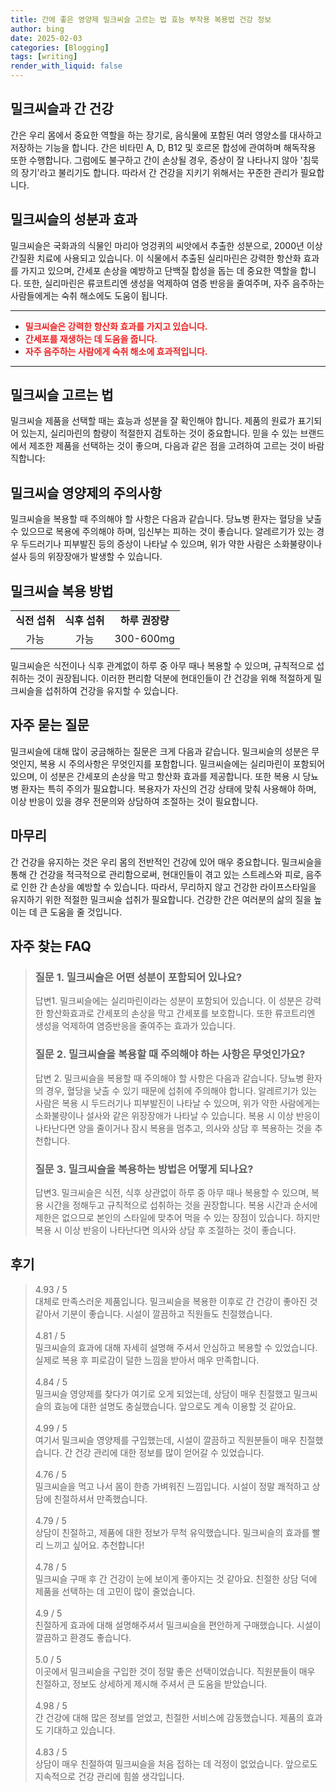 ```yaml
---
title: 간에 좋은 영양제 밀크씨슬 고르는 법 효능 부작용 복용법 건강 정보
author: bing
date: 2025-02-03
categories: [Blogging]
tags: [writing]
render_with_liquid: false
---
```



<h2 id='밀크씨슬과간건강'>밀크씨슬과 간 건강</h2>

<p>간은 우리 몸에서 중요한 역할을 하는 장기로, 음식물에 포함된 여러 영양소를 대사하고 저장하는 기능을 합니다. 간은 비타민 A, D, B12 및 호르몬 합성에 관여하며 해독작용 또한 수행합니다. 그럼에도 불구하고 간이 손상될 경우, 증상이 잘 나타나지 않아 '침묵의 장기'라고 불리기도 합니다. 따라서 간 건강을 지키기 위해서는 꾸준한 관리가 필요합니다.</p>

<h2 id='밀크씨슬의성분과효과'>밀크씨슬의 성분과 효과</h2>

<p>밀크씨슬은 국화과의 식물인 마리아 엉겅퀴의 씨앗에서 추출한 성분으로, 2000년 이상 간질환 치료에 사용되고 있습니다. 이 식물에서 추출된 실리마린은 강력한 항산화 효과를 가지고 있으며, 간세포 손상을 예방하고 단백질 합성을 돕는 데 중요한 역할을 합니다. 또한, 실리마린은 류코트리엔 생성을 억제하여 염증 반응을 줄여주며, 자주 음주하는 사람들에게는 숙취 해소에도 도움이 됩니다.</p>

<hr />

<ul>
    <li><b><span style="color: #ee2323;">밀크씨슬은 강력한 항산화 효과를 가지고 있습니다.</span></b></li>
    <li><b><span style="color: #ee2323;">간세포를 재생하는 데 도움을 줍니다.</span></b></li>
    <li><b><span style="color: #ee2323;">자주 음주하는 사람에게 숙취 해소에 효과적입니다.</span></b></li>
</ul>

<hr />

<h2 id='밀크씨슬고르는법'>밀크씨슬 고르는 법</h2>

<p>밀크씨슬 제품을 선택할 때는 효능과 성분을 잘 확인해야 합니다. 제품의 원료가 표기되어 있는지, 실리마린의 함량이 적절한지 검토하는 것이 중요합니다. 믿을 수 있는 브랜드에서 제조한 제품을 선택하는 것이 좋으며, 다음과 같은 점을 고려하여 고르는 것이 바람직합니다:</p>

<h2 id='밀크씨슬과주의사항'>밀크씨슬 영양제의 주의사항</h2>

<p>밀크씨슬을 복용할 때 주의해야 할 사항은 다음과 같습니다. 당뇨병 환자는 혈당을 낮출 수 있으므로 복용에 주의해야 하며, 임신부는 피하는 것이 좋습니다. 알레르기가 있는 경우 두드러기나 피부발진 등의 증상이 나타날 수 있으며, 위가 약한 사람은 소화불량이나 설사 등의 위장장애가 발생할 수 있습니다.</p>

<h2 id='밀크씨슬복용방법'>밀크씨슬 복용 방법</h2>

<table>
    <tr>
        <td style="text-align: center; height: 17px;"><b>식전 섭취</b></td>
        <td style="text-align: center; height: 17px;"><b>식후 섭취</b></td>
        <td style="text-align: center; height: 17px;"><b>하루 권장량</b></td>
    </tr>
    <tr>
        <td style="text-align: center; height: 17px;">가능</td>
        <td style="text-align: center; height: 17px;">가능</td>
        <td style="text-align: center; height: 17px;">300-600mg</td>
    </tr>
</table>

<p>밀크씨슬은 식전이나 식후 관계없이 하루 중 아무 때나 복용할 수 있으며, 규칙적으로 섭취하는 것이 권장됩니다. 이러한 편리함 덕분에 현대인들이 간 건강을 위해 적절하게 밀크씨슬을 섭취하여 건강을 유지할 수 있습니다.</p>

<h2 id='자주묻는질문'>자주 묻는 질문</h2>

<p>밀크씨슬에 대해 많이 궁금해하는 질문은 크게 다음과 같습니다. 밀크씨슬의 성분은 무엇인지, 복용 시 주의사항은 무엇인지를 포함합니다. 밀크씨슬에는 실리마린이 포함되어 있으며, 이 성분은 간세포의 손상을 막고 항산화 효과를 제공합니다. 또한 복용 시 당뇨병 환자는 특히 주의가 필요합니다. 복용자가 자신의 건강 상태에 맞춰 사용해야 하며, 이상 반응이 있을 경우 전문의와 상담하여 조절하는 것이 필요합니다.</p>

<h2 id='마무리'>마무리</h2>

<p>간 건강을 유지하는 것은 우리 몸의 전반적인 건강에 있어 매우 중요합니다. 밀크씨슬을 통해 간 건강을 적극적으로 관리함으로써, 현대인들이 겪고 있는 스트레스와 피로, 음주로 인한 간 손상을 예방할 수 있습니다. 따라서, 무리하지 않고 건강한 라이프스타일을 유지하기 위한 적절한 밀크씨슬 섭취가 필요합니다. 건강한 간은 여러분의 삶의 질을 높이는 데 큰 도움을 줄 것입니다.</p>


<h2 id='자주_찾는_FAQ'>자주 찾는 FAQ</h2>
<div itemscope="" itemtype="https://schema.org/FAQPage"> 
<blockquote> 
<div itemscope="" itemprop="mainEntity" itemtype="https://schema.org/Question"> 
<h3 itemprop="name">질문 1. 밀크씨슬은 어떤 성분이 포함되어 있나요?</h3> 
<div itemscope="" itemprop="acceptedAnswer" itemtype="https://schema.org/Answer"> 
<span itemprop="text"> 
<p>답변1. 밀크씨슬에는 실리마린이라는 성분이 포함되어 있습니다. 이 성분은 강력한 항산화효과로 간세포의 손상을 막고 간세포를 보호합니다. 또한 류코트리엔 생성을 억제하여 염증반응을 줄여주는 효과가 있습니다.</p> 
</span> 
</div> 
</div> 

<div itemscope="" itemprop="mainEntity" itemtype="https://schema.org/Question"> 
<h3 itemprop="name">질문 2. 밀크씨슬을 복용할 때 주의해야 하는 사항은 무엇인가요?</h3> 
<div itemscope="" itemprop="acceptedAnswer" itemtype="https://schema.org/Answer"> 
<span itemprop="text"> 
<p>답변 2. 밀크씨슬을 복용할 때 주의해야 할 사항은 다음과 같습니다. 당뇨병 환자의 경우, 혈당을 낮출 수 있기 때문에 섭취에 주의해야 합니다. 알레르기가 있는 사람은 복용 시 두드러기나 피부발진이 나타날 수 있으며, 위가 약한 사람에게는 소화불량이나 설사와 같은 위장장애가 나타날 수 있습니다. 복용 시 이상 반응이 나타난다면 양을 줄이거나 잠시 복용을 멈추고, 의사와 상담 후 복용하는 것을 추천합니다.</p> 
</span> 
</div> 
</div> 

<div itemscope="" itemprop="mainEntity" itemtype="https://schema.org/Question"> 
<h3 itemprop="name">질문 3. 밀크씨슬을 복용하는 방법은 어떻게 되나요?</h3> 
<div itemscope="" itemprop="acceptedAnswer" itemtype="https://schema.org/Answer"> 
<span itemprop="text"> 
<p>답변3. 밀크씨슬은 식전, 식후 상관없이 하루 중 아무 때나 복용할 수 있으며, 복용 시간을 정해두고 규칙적으로 섭취하는 것을 권장합니다. 복용 시간과 순서에 제한은 없으므로 본인의 스타일에 맞추어 먹을 수 있는 장점이 있습니다. 하지만 복용 시 이상 반응이 나타난다면 의사와 상담 후 조절하는 것이 좋습니다.</p> 
</span> 
</div> 
</div> 
</blockquote> 
</div>
<h2 id='후기'>후기</h2>
<div itemscope itemtype="https://schema.org/Product">
  <blockquote>
  <div itemprop="review" itemscope itemtype="https://schema.org/Review">
      <div itemprop="reviewRating" itemscope itemtype="https://schema.org/Rating"> <span itemprop="ratingValue">4.93</span> / <span itemprop="bestRating">5</span> </div>
      <span itemprop="reviewBody">대체로 만족스러운 제품입니다. 밀크씨슬을 복용한 이후로 간 건강이 좋아진 것 같아서 기분이 좋습니다. 시설이 깔끔하고 직원들도 친절했습니다.</span>
  </div>
  <br>
  <div itemprop="review" itemscope itemtype="https://schema.org/Review">
      <div itemprop="reviewRating" itemscope itemtype="https://schema.org/Rating"> <span itemprop="ratingValue">4.81</span> / <span itemprop="bestRating">5</span> </div>
      <span itemprop="reviewBody">밀크씨슬의 효과에 대해 자세히 설명해 주셔서 안심하고 복용할 수 있었습니다. 실제로 복용 후 피로감이 덜한 느낌을 받아서 매우 만족합니다.</span>
  </div>
  <br>
  <div itemprop="review" itemscope itemtype="https://schema.org/Review">
      <div itemprop="reviewRating" itemscope itemtype="https://schema.org/Rating"> <span itemprop="ratingValue">4.84</span> / <span itemprop="bestRating">5</span> </div>
      <span itemprop="reviewBody">밀크씨슬 영양제를 찾다가 여기로 오게 되었는데, 상담이 매우 친절했고 밀크씨슬의 효능에 대한 설명도 충실했습니다. 앞으로도 계속 이용할 것 같아요.</span>
  </div>
  <br>
  <div itemprop="review" itemscope itemtype="https://schema.org/Review">
      <div itemprop="reviewRating" itemscope itemtype="https://schema.org/Rating"> <span itemprop="ratingValue">4.99</span> / <span itemprop="bestRating">5</span> </div>
      <span itemprop="reviewBody">여기서 밀크씨슬 영양제를 구입했는데, 시설이 깔끔하고 직원분들이 매우 친절했습니다. 간 건강 관리에 대한 정보를 많이 얻어갈 수 있었습니다.</span>
  </div>
  <br>
  <div itemprop="review" itemscope itemtype="https://schema.org/Review">
      <div itemprop="reviewRating" itemscope itemtype="https://schema.org/Rating"> <span itemprop="ratingValue">4.76</span> / <span itemprop="bestRating">5</span> </div>
      <span itemprop="reviewBody">밀크씨슬을 먹고 나서 몸이 한층 가벼워진 느낌입니다. 시설이 정말 쾌적하고 상담에 친절하셔서 만족했습니다.</span>
  </div>
  <br>
  <div itemprop="review" itemscope itemtype="https://schema.org/Review">
      <div itemprop="reviewRating" itemscope itemtype="https://schema.org/Rating"> <span itemprop="ratingValue">4.79</span> / <span itemprop="bestRating">5</span> </div>
      <span itemprop="reviewBody">상담이 친절하고, 제품에 대한 정보가 무척 유익했습니다. 밀크씨슬의 효과를 빨리 느끼고 싶어요. 추천합니다!</span>
  </div>
  <br>
  <div itemprop="review" itemscope itemtype="https://schema.org/Review">
      <div itemprop="reviewRating" itemscope itemtype="https://schema.org/Rating"> <span itemprop="ratingValue">4.78</span> / <span itemprop="bestRating">5</span> </div>
      <span itemprop="reviewBody">밀크씨슬 구매 후 간 건강이 눈에 보이게 좋아지는 것 같아요. 친절한 상담 덕에 제품을 선택하는 데 고민이 많이 줄었습니다.</span>
  </div>
  <br>
  <div itemprop="review" itemscope itemtype="https://schema.org/Review">
      <div itemprop="reviewRating" itemscope itemtype="https://schema.org/Rating"> <span itemprop="ratingValue">4.9</span> / <span itemprop="bestRating">5</span> </div>
      <span itemprop="reviewBody">친절하게 효과에 대해 설명해주셔서 밀크씨슬을 편안하게 구매했습니다. 시설이 깔끔하고 환경도 좋습니다.</span>
  </div>
  <br>
  <div itemprop="review" itemscope itemtype="https://schema.org/Review">
      <div itemprop="reviewRating" itemscope itemtype="https://schema.org/Rating"> <span itemprop="ratingValue">5.0</span> / <span itemprop="bestRating">5</span> </div>
      <span itemprop="reviewBody">이곳에서 밀크씨슬을 구입한 것이 정말 좋은 선택이었습니다. 직원분들이 매우 친절하고, 정보도 상세하게 제시해 주셔서 큰 도움을 받았습니다.</span>
  </div>
  <br>
  <div itemprop="review" itemscope itemtype="https://schema.org/Review">
      <div itemprop="reviewRating" itemscope itemtype="https://schema.org/Rating"> <span itemprop="ratingValue">4.98</span> / <span itemprop="bestRating">5</span> </div>
      <span itemprop="reviewBody">간 건강에 대해 많은 정보를 얻었고, 친절한 서비스에 감동했습니다. 제품의 효과도 기대하고 있습니다.</span>
  </div>
  <br>
  <div itemprop="review" itemscope itemtype="https://schema.org/Review">
      <div itemprop="reviewRating" itemscope itemtype="https://schema.org/Rating"> <span itemprop="ratingValue">4.83</span> / <span itemprop="bestRating">5</span> </div>
      <span itemprop="reviewBody">상담이 매우 친절하여 밀크씨슬을 처음 접하는 데 걱정이 없었습니다. 앞으로도 지속적으로 건강 관리에 힘쓸 생각입니다.</span>
  </div>
  </blockquote>
</div>
